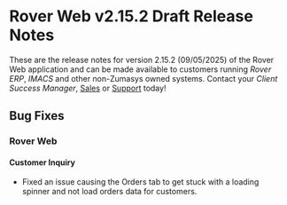 # Rover Web v2.15.2 Draft Release Notes

<badge text= "Version 2.15.2" vertical="middle" />

<PageHeader />

These are the release notes for version 2.15.2 (09/05/2025) of the Rover Web application and can be made available to customers running _Rover ERP_, _IMACS_ and other non-Zumasys owned systems. Contact your _Client Success Manager_, [Sales](mailto:sales@zumasys.com?subject=Rover%20Web%20v2.15.2) or [Support](mailto:help@zumasys.com?subject=Rover%20Web%20v2.15.2) today!


## Bug Fixes

### Rover Web

#### Customer Inquiry

 - Fixed an issue causing the Orders tab to get stuck with a loading spinner and not load orders data for customers.

<PageFooter />

